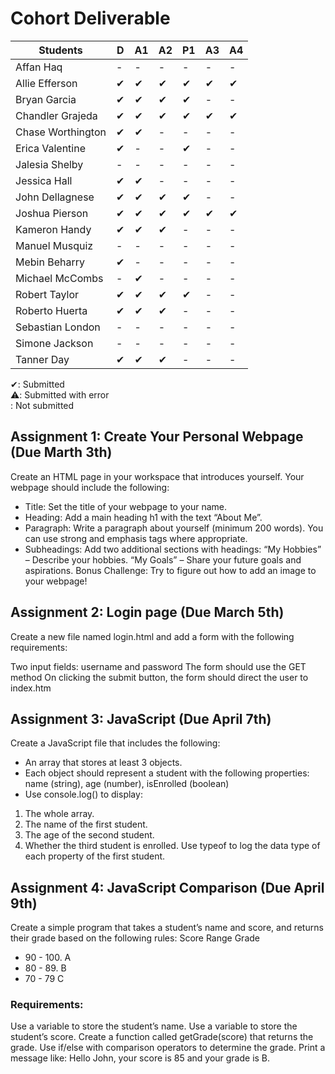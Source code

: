 # Cohort Deliverable
| Students             |   D  |  A1 |  A2 |  P1 |  A3 | A4 |
| -------------------- | ---- |-----|-----|-----|-----|----|
| Affan Haq            |  -   |  -  | -   | -   |  -  | -  |
| Allie Efferson       |  ✔   | ✔   | ✔   |  ✔  |  ✔  | ✔  |
| Bryan Garcia         |  ✔   | ✔   | ✔   |  ✔  |  -  | -  |
| Chandler Grajeda     |  ✔   | ✔   | ✔   |  ✔  |  ✔  | ✔  |
| Chase Worthington    |  ✔   | ✔   | -   |  -  |  -  | -  |
| Erica Valentine      |  ✔   | -   | -   |  ✔  |  -  | -  |
| Jalesia Shelby       |  -   | -   | -   |  -  |  -  | -  |
| Jessica Hall         |  ✔   | ✔   | -   |  -  |  -  | -  |
| John Dellagnese      |  ✔   | ✔   | ✔   |  ✔  |  -  | -  |
| Joshua Pierson       |  ✔   | ✔   | ✔   |  ✔  |  ✔  | ✔  |
| Kameron Handy        |  ✔   | ✔   | ✔   |  -  |  -  | -  |
| Manuel Musquiz       |  -   | -   | -   |  -  |  -  | -  |
| Mebin Beharry        |  ✔   | -   | -   |  -  |  -  | -  |
| Michael McCombs      |  -   | ✔   | -   |  -  |  -  | -  |
| Robert Taylor        |  ✔   | ✔   | ✔   |  ✔  |  -  | -  |
| Roberto Huerta       |  ✔   | ✔   | ✔   |  -  |  -  | -  |
| Sebastian London     |  -   | -   | -   |  -  |  -  | -  |
| Simone Jackson       |  -   | -   | -   |  -  |  -  | -  |
| Tanner Day           |  ✔   | ✔   | ✔   |  -  |  -  | -  |


✔: Submitted<br>
⚠️: Submitted with error<br>
: Not submitted


## Assignment 1: Create Your Personal Webpage (Due Marth 3th)

Create an HTML page in your workspace that introduces yourself. Your webpage should include the following:
- Title: Set the title of your webpage to your name.
- Heading: Add a main heading h1 with the text “About Me”.
- Paragraph: Write a paragraph  about yourself (minimum 200 words). You can use strong and emphasis tags where appropriate.
- Subheadings: Add two additional sections with headings:
“My Hobbies” – Describe your hobbies.
“My Goals” – Share your future goals and aspirations.
Bonus Challenge: Try to figure out how to add an image to your webpage!


## Assignment 2: Login page (Due March 5th)

Create a new file named login.html and add a form with the following requirements:

Two input fields: username and password
The form should use the GET method
On clicking the submit button, the form should direct the user to index.htm

## Assignment 3: JavaScript (Due April 7th)

Create a JavaScript file that includes the following:
- An array that stores at least 3 objects.
- Each object should represent a student with the following properties:
name (string), age (number), isEnrolled (boolean)
- Use console.log() to display:
1. The whole array.
2. The name of the first student.
3. The age of the second student.
4. Whether the third student is enrolled.
Use typeof to log the data type of each property of the first student.

## Assignment 4: JavaScript Comparison (Due April 9th) 
Create a simple program that takes a student’s name and score, and returns their grade based on the following rules:
Score Range    Grade
- 90 - 100.          A
- 80 - 89.            B
- 70 - 79             C
### Requirements:
Use a variable to store the student’s name.
Use a variable to store the student’s score.
Create a function called getGrade(score) that returns the grade.
Use if/else with comparison operators to determine the grade.
Print a message like:
Hello John, your score is 85 and your grade is B.
 